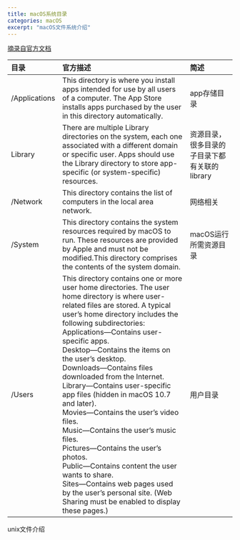 ```yaml
---
title: macOS系统目录
categories: macOS
excerpt: "macOS文件系统介绍"
---
```

[摘录自官方文档](https://developer.apple.com/library/archive/documentation/FileManagement/Conceptual/FileSystemProgrammingGuide/FileSystemOverview/FileSystemOverview.html#/)

| 目录       | 官方描述    | 简述 |
| :------------- | :------------- | :------------- |
|/Applications | This directory is where you install apps intended for use by all users of a computer. The App Store installs apps purchased by the user in this directory automatically.   |app存储目录|
|Library | There are multiple Library directories on the system, each one associated with a different domain or specific user. Apps should use the Library directory to store app-specific (or system-specific) resources. |资源目录，很多目录的子目录下都有关联的library|
|/Network | This directory contains the list of computers in the local area network.  |网络相关|
|/System   | This directory contains the system resources required by macOS to run. These resources are provided by Apple and must not be modified.This directory comprises the contents of the system domain.  |macOS运行所需资源目录|
|/Users  | This directory contains one or more user home directories. The user home directory is where user-related files are stored. A typical user’s home directory includes the following subdirectories:</br>Applications—Contains user-specific apps.</br>Desktop—Contains the items on the user’s desktop.</br>Downloads—Contains files downloaded from the Internet.</br>Library—Contains user-specific app files (hidden in macOS 10.7 and later).</br>Movies—Contains the user’s video files.</br>Music—Contains the user’s music files.</br>Pictures—Contains the user’s photos.</br>Public—Contains content the user wants to share.</br>Sites—Contains web pages used by the user’s personal site. (Web Sharing must be enabled to display these pages.)  |用户目录 |
unix文件介绍
